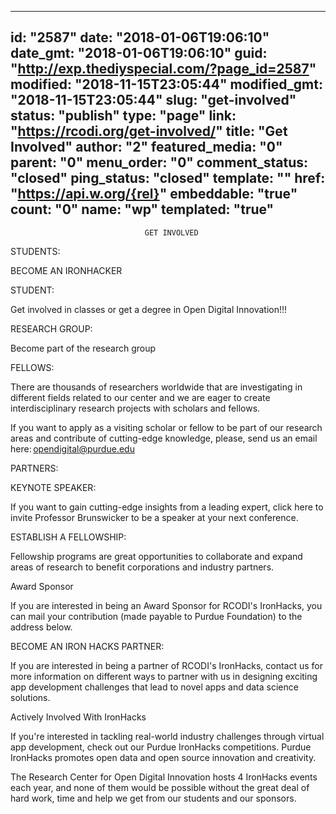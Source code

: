 
---
id: "2587"
date: "2018-01-06T19:06:10"
date_gmt: "2018-01-06T19:06:10"
guid: "http://exp.thediyspecial.com/?page_id=2587"
modified: "2018-11-15T23:05:44"
modified_gmt: "2018-11-15T23:05:44"
slug: "get-involved"
status: "publish"
type: "page"
link: "https://rcodi.org/get-involved/"
title: "Get Involved"
author: "2"
featured_media: "0"
parent: "0"
menu_order: "0"
comment_status: "closed"
ping_status: "closed"
template: ""
href: "https://api.w.org/{rel}"
embeddable: "true"
count: "0"
name: "wp"
templated: "true"
---

                                  GET INVOLVED 

STUDENTS: 

BECOME AN IRONHACKER 

STUDENT:    

Get involved in classes or get a degree in Open Digital Innovation!!! 

RESEARCH GROUP: 

Become part of the research group 

FELLOWS: 

There are thousands of researchers worldwide that are investigating in different fields related to our center and we are eager to create interdisciplinary research projects with scholars and fellows. 

If you want to apply as a visiting scholar or fellow to be part of our research areas and contribute of cutting-edge knowledge, please, send us an email here:&#x202F;[opendigital@purdue.edu](mailto:opendigital@purdue.edu) 

PARTNERS: 

KEYNOTE SPEAKER: 

If you want to gain cutting-edge insights from a leading expert, click here to invite Professor Brunswicker to be a speaker at your next conference. 

ESTABLISH A FELLOWSHIP: 

Fellowship programs are great opportunities to collaborate and expand areas of research to benefit corporations and industry partners. 

Award Sponsor 

If you are interested in being an Award Sponsor for RCODI's IronHacks, you can mail your contribution (made payable to Purdue Foundation) to the address below. 

 

BECOME AN IRON HACKS PARTNER: 

If you are interested in being a partner of RCODI's IronHacks, contact us for more information on different ways to partner with us in designing exciting app development challenges that lead to novel apps and data science solutions. 

Actively Involved With IronHacks 

If  you're interested in tackling real-world industry challenges through virtual app development, check out our Purdue IronHacks competitions. Purdue IronHacks promotes open data and open source innovation and creativity. 

 

The Research Center for Open Digital Innovation hosts 4 IronHacks events each year, and none of them would be possible without the great deal of hard work, time and help we get from our students and our sponsors. 

 

